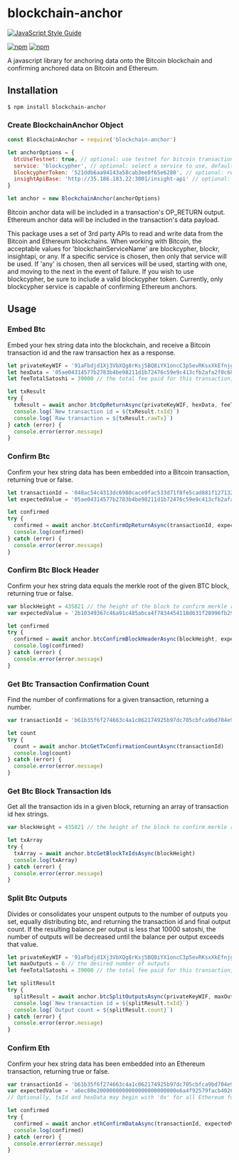 # blockchain-anchor

[![JavaScript Style Guide](https://cdn.rawgit.com/feross/standard/master/badge.svg)](https://github.com/feross/standard)

[![npm](https://img.shields.io/npm/l/blockchain-anchor.svg)](https://www.npmjs.com/package/blockchain-anchor)
[![npm](https://img.shields.io/npm/v/blockchain-anchor.svg)](https://www.npmjs.com/package/blockchain-anchor)

A javascript library for anchoring data onto the Bitcoin blockchain and confirming anchored data on Bitcoin and Ethereum.

## Installation

```
$ npm install blockchain-anchor
```

### Create BlockchainAnchor Object

```js
const BlockchainAnchor = require('blockchain-anchor')

let anchorOptions = {
  btcUseTestnet: true, // optional: use testnet for bitcoin transactions, default: false
  service: 'blockcypher', // optional: select a service to use, default: Any
  blockcypherToken: '521ddb6aa94143a58cab3ee0f65e6280', // optional: required only when using blockcypher service
  insightApiBase: 'http://35.186.183.22:3001/insight-api' // optional: connect to a custom instance of Bitcore's insight api when using insightapi service, defaults to insight.bitpay.com public api
}

let anchor = new BlockchainAnchor(anchorOptions)
```
Bitcoin anchor data will be included in a transaction's OP_RETURN output. Ethereum anchor data will be included in the transaction's data payload. 

This package uses a set of 3rd party APIs to read and write data from the Bitcoin and Ethereum blockchains. When working with Bitcoin, the acceptable values for 'blockchainServiceName' are blockcypher, blockr, insightapi, or any. If a specific service is chosen, then only that service will be used. If 'any' is chosen, then all services will be used, starting with one, and moving to the next in the event of failure. If you wish to use blockcypher, be sure to include a valid blockcypher token. Currently, only blockcypher service is capable of confirming Ethereum anchors.

## Usage

### Embed Btc

Embed your hex string data into the blockchain, and receive a Bitcoin transaction id and the raw transaction hex as a response.

```js
let privateKeyWIF = '91aFbdjd1Xj3VbXQg8rKsj5BQ8iYX1oncC3p5evRKsxXkEfnjg8' // for deriving keyPair used in transaction creation
let hexData = '05ae04314577b2783b4be98211d1b72476c59e9c413cfb2afa2f0c68e0d93911' // the hex data string to be anchored within a transaction
let feeTotalSatoshi = 39000 // the total fee paid for this transaction, in satoshi

let txResult
try {
  txResult = await anchor.btcOpReturnAsync(privateKeyWIF, hexData, feeTotalSatoshi)
  console.log(`New transaction id = ${txResult.txId}`)
  console.log(`Raw transaction = ${txResult.rawTx}`)
} catch (error) {
  console.error(error.message)
}
```

### Confirm Btc

Confirm your hex string data has been embedded into a Bitcoin transaction, returning true or false.

```js
let transactionId = '048ac54c4313dc6980cace9fac533d71f8fe5cad881f1271329b98183231a08f' // the transaction id to inspect for the anchored value
let expectedValue = '05ae04314577b2783b4be98211d1b72476c59e9c413cfb2afa2f0c68e0d93911' // the hex data string value to verify is anchored within the transaction

let confirmed
try {
  confirmed = await anchor.btcConfirmOpReturnAsync(transactionId, expectedValue)
  console.log(confirmed)
} catch (error) {
  console.error(error.message)
}
```

### Confirm Btc Block Header

Confirm your hex string data equals the merkle root of the given BTC block, returning true or false.

```js
var blockHeight = 435821 // the height of the block to confirm merkle root value
var expectedValue = '2b10349367c46a91c485abca4f7834454118d631f28996fb2908a0fe8cefa0cd' // the hex data string value of the expected merkle root value for the block

let confirmed
try {
  confirmed = await anchor.btcConfirmBlockHeaderAsync(blockHeight, expectedValue)
  console.log(confirmed)
} catch (error) {
  console.error(error.message)
}
```

### Get Btc Transaction Confirmation Count

Find the number of confirmations for a given transaction, returning a number.

```js
var transactionId = 'b61b35f6f274663c4a1c062174925b97dc705cbfca9bd704e91c7d352f709e9c' // the transaction id to to get the confirmation count for

let count
try {
  count = await anchor.btcGetTxConfirmationCountAsync(transactionId)
  console.log(count)
} catch (error) {
  console.error(error.message)
}
```

### Get Btc Block Transaction Ids

Get all the transaction ids in a given block, returning an array of transaction id hex strings.

```js
var blockHeight = 435821 // the height of the block to confirm merkle root value

let txArray
try {
  txArray = await anchor.btcGetBlockTxIdsAsync(blockHeight)
  console.log(txArray)
} catch (error) {
  console.error(error.message)
}
```

### Split Btc Outputs

Divides or consolidates your unspent outputs to the number of outputs you set, equally distributing btc, and returning the transaction id and final output count. If the resulting balance per output is less that 10000 satoshi, the number of outputs will be decreased until the balance per output exceeds that value.

```js
let privateKeyWIF = '91aFbdjd1Xj3VbXQg8rKsj5BQ8iYX1oncC3p5evRKsxXkEfnjg8' // for deriving keyPair used in transaction creation
let maxOutputs = 6 // the desired number of outputs 
let feeTotalSatoshi = 39000 // the total fee paid for this transaction, in satoshi

let splitResult
try {
  splitResult = await anchor.btcSplitOutputsAsync(privateKeyWIF, maxOutputs, feeTotalSatoshi)
  console.log(`New transaction id = ${splitResult.txId}`)
  console.log(`Output count = ${splitResult.count}`)
} catch (error) {
  console.error(error.message)
}
```

### Confirm Eth

Confirm your hex string data has been embedded into an Ethereum transaction, returning true or false.

```js
var transactionId = 'b61b35f6f274663c4a1c062174925b97dc705cbfca9bd704e91c7d352f709e9c' // the transaction id to inspect for the anchored value
var expectedValue = 'a6ec80e2000000000000000000000000e6a4f92579facb4026096f017243ee839ff72fd1' // the hex data string value to verify is anchored within the transaction
// Optionally, txId and hexData may begin with '0x' for all Ethereum functions

let confirmed
try {
  confirmed = await anchor.ethConfirmDataAsync(transactionId, expectedValue)
  console.log(confirmed)
} catch (error) {
  console.error(error.message)
}
```
